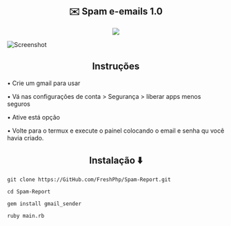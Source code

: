 <h2 align="center">✉️ Spam e-emails 1.0</h2>
<p align="center">
  <a href="https://www.ruby-lang.org/pt/">
   <img src="https://img.shields.io/badge/Ruby-v2-red">
</a>
</p>

![Screenshot](https://telegra.ph/file/4539e62a26fc3862e3814.png)



<h2 align="center"> Instruções</h2>

• Crie um gmail para usar

• Vá nas configurações de conta > Segurança > liberar apps menos seguros

• Ative está opção

• Volte para o termux e execute o painel colocando o email e senha qu você havia criado.


<h2 align="center">Instalação ⬇️</h2>

```
git clone https://GitHub.com/FreshPhp/Spam-Report.git

cd Spam-Report

gem install gmail_sender

ruby main.rb

```


